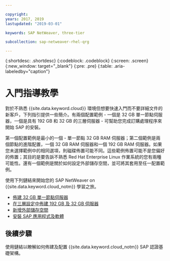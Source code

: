 ```yaml
---

copyright:
years: 2017, 2019
lastupdated: "2019-03-01"

keywords: SAP NetWeaver, three-tier

subcollection: sap-netweaver-rhel-qrg

---
```


{:shortdesc: .shortdesc}
{:codeblock: .codeblock}
{:screen: .screen}
{:new_window: target="_blank"}
{:pre: .pre}
{:table: .aria-labeledby="caption"}

# 入門指導教學

對於不熟悉 {{site.data.keyword.cloud}} 環境但想要快速入門而不要詳細文件的新客戶，下列指引提供一些簡介。有兩個配置範例 - 一個是 32 GB 單一節點伺服器，一個是具有 192 GB 和 32 GB 的三層伺服器 - 可幫助您完成訂購處理程序來開始 SAP 的安裝。

第一個配置範例是最小的一個 - 單一節點 32 GB RAM 伺服器；第二個範例是兩個節點的進階配置，一個 32 GB RAM 伺服器和一個 192 GB RAM 伺服器。如果您未選擇範例中的相同選項，則磁碟佈置可能不同。這些範例佈置可能不是您偏好的佈置；其目的是要告訴不熟悉 Red Hat Enterprise Linux 作業系統的您有兩種可能性。還有一個範例是關於如何設定外部儲存空間，並可將其套用至任一配置範例。

使用下列鏈結來開始您的 SAP NetWeaver on {{site.data.keyword.cloud_notm}} 學習之旅。

  * [佈建 32 GB 單一節點伺服器](/docs/infrastructure/sap-netweaver-rhel-qrg?topic=sap-netweaver-rhel-qrg-provisioning-a-32-gb-single-node-server#install_32GB)
  * [在三層設定中佈建 192 GB 及 32 GB 伺服器](/docs/infrastructure/sap-netweaver-rhel-qrg?topic=sap-netweaver-rhel-qrg-install-256GB#install-256GB)
  * [新增外部儲存空間](/docs/infrastructure/sap-netweaver-rhel-qrg?topic=sap-netweaver-rhel-qrg-storage#storage)
  * [安裝 SAP 應用程式及軟體](/docs/infrastructure/sap-netweaver-rhel-qrg?topic=sap-netweaver-rhel-qrg-install_landscape#install_landscape)

## 後續步驟

使用鏈結以瞭解如何佈建及配置 {{site.data.keyword.cloud_notm}} SAP 認證基礎架構。
